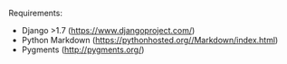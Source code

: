 Requirements:

* Django >1.7 (https://www.djangoproject.com/)
* Python Markdown (https://pythonhosted.org//Markdown/index.html)
* Pygments (http://pygments.org/)
